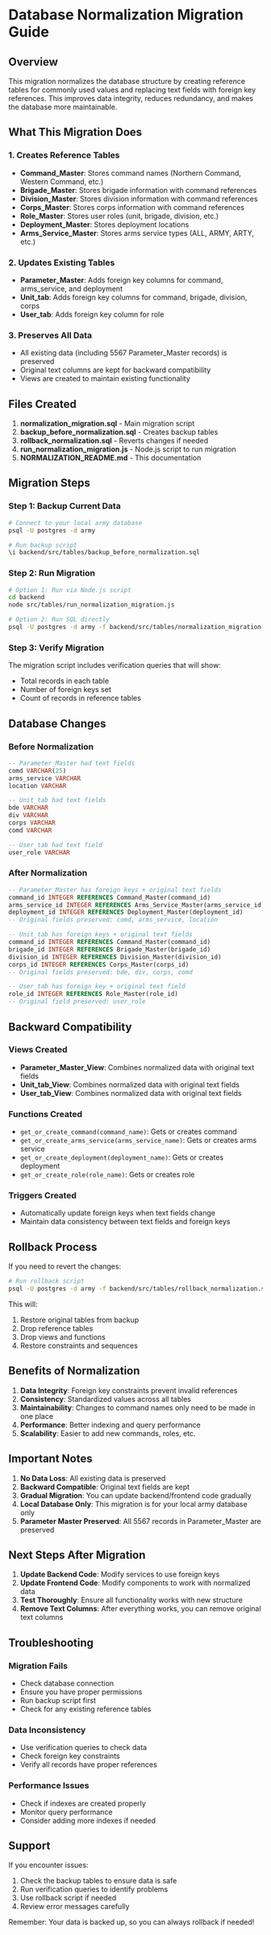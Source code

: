 # Database Normalization Migration Guide

## Overview
This migration normalizes the database structure by creating reference tables for commonly used values and replacing text fields with foreign key references. This improves data integrity, reduces redundancy, and makes the database more maintainable.

## What This Migration Does

### 1. Creates Reference Tables
- **Command_Master**: Stores command names (Northern Command, Western Command, etc.)
- **Brigade_Master**: Stores brigade information with command references
- **Division_Master**: Stores division information with command references  
- **Corps_Master**: Stores corps information with command references
- **Role_Master**: Stores user roles (unit, brigade, division, etc.)
- **Deployment_Master**: Stores deployment locations
- **Arms_Service_Master**: Stores arms service types (ALL, ARMY, ARTY, etc.)

### 2. Updates Existing Tables
- **Parameter_Master**: Adds foreign key columns for command, arms_service, and deployment
- **Unit_tab**: Adds foreign key columns for command, brigade, division, corps
- **User_tab**: Adds foreign key column for role

### 3. Preserves All Data
- All existing data (including 5567 Parameter_Master records) is preserved
- Original text columns are kept for backward compatibility
- Views are created to maintain existing functionality

## Files Created

1. **normalization_migration.sql** - Main migration script
2. **backup_before_normalization.sql** - Creates backup tables
3. **rollback_normalization.sql** - Reverts changes if needed
4. **run_normalization_migration.js** - Node.js script to run migration
5. **NORMALIZATION_README.md** - This documentation

## Migration Steps

### Step 1: Backup Current Data
```bash
# Connect to your local army database
psql -U postgres -d army

# Run backup script
\i backend/src/tables/backup_before_normalization.sql
```

### Step 2: Run Migration
```bash
# Option 1: Run via Node.js script
cd backend
node src/tables/run_normalization_migration.js

# Option 2: Run SQL directly
psql -U postgres -d army -f backend/src/tables/normalization_migration.sql
```

### Step 3: Verify Migration
The migration script includes verification queries that will show:
- Total records in each table
- Number of foreign keys set
- Count of records in reference tables

## Database Changes

### Before Normalization
```sql
-- Parameter_Master had text fields
comd VARCHAR(25)
arms_service VARCHAR
location VARCHAR

-- Unit_tab had text fields  
bde VARCHAR
div VARCHAR
corps VARCHAR
comd VARCHAR

-- User_tab had text field
user_role VARCHAR
```

### After Normalization
```sql
-- Parameter_Master has foreign keys + original text fields
command_id INTEGER REFERENCES Command_Master(command_id)
arms_service_id INTEGER REFERENCES Arms_Service_Master(arms_service_id)
deployment_id INTEGER REFERENCES Deployment_Master(deployment_id)
-- Original fields preserved: comd, arms_service, location

-- Unit_tab has foreign keys + original text fields
command_id INTEGER REFERENCES Command_Master(command_id)
brigade_id INTEGER REFERENCES Brigade_Master(brigade_id)
division_id INTEGER REFERENCES Division_Master(division_id)
corps_id INTEGER REFERENCES Corps_Master(corps_id)
-- Original fields preserved: bde, div, corps, comd

-- User_tab has foreign key + original text field
role_id INTEGER REFERENCES Role_Master(role_id)
-- Original field preserved: user_role
```

## Backward Compatibility

### Views Created
- **Parameter_Master_View**: Combines normalized data with original text fields
- **Unit_tab_View**: Combines normalized data with original text fields  
- **User_tab_View**: Combines normalized data with original text fields

### Functions Created
- `get_or_create_command(command_name)`: Gets or creates command
- `get_or_create_arms_service(arms_service_name)`: Gets or creates arms service
- `get_or_create_deployment(deployment_name)`: Gets or creates deployment
- `get_or_create_role(role_name)`: Gets or creates role

### Triggers Created
- Automatically update foreign keys when text fields change
- Maintain data consistency between text fields and foreign keys

## Rollback Process

If you need to revert the changes:

```bash
# Run rollback script
psql -U postgres -d army -f backend/src/tables/rollback_normalization.sql
```

This will:
1. Restore original tables from backup
2. Drop reference tables
3. Drop views and functions
4. Restore constraints and sequences

## Benefits of Normalization

1. **Data Integrity**: Foreign key constraints prevent invalid references
2. **Consistency**: Standardized values across all tables
3. **Maintainability**: Changes to command names only need to be made in one place
4. **Performance**: Better indexing and query performance
5. **Scalability**: Easier to add new commands, roles, etc.

## Important Notes

1. **No Data Loss**: All existing data is preserved
2. **Backward Compatible**: Original text fields are kept
3. **Gradual Migration**: You can update backend/frontend code gradually
4. **Local Database Only**: This migration is for your local army database only
5. **Parameter Master Preserved**: All 5567 records in Parameter_Master are preserved

## Next Steps After Migration

1. **Update Backend Code**: Modify services to use foreign keys
2. **Update Frontend Code**: Modify components to work with normalized data
3. **Test Thoroughly**: Ensure all functionality works with new structure
4. **Remove Text Columns**: After everything works, you can remove original text columns

## Troubleshooting

### Migration Fails
- Check database connection
- Ensure you have proper permissions
- Run backup script first
- Check for any existing reference tables

### Data Inconsistency
- Use verification queries to check data
- Check foreign key constraints
- Verify all records have proper references

### Performance Issues
- Check if indexes are created properly
- Monitor query performance
- Consider adding more indexes if needed

## Support

If you encounter issues:
1. Check the backup tables to ensure data is safe
2. Run verification queries to identify problems
3. Use rollback script if needed
4. Review error messages carefully

Remember: Your data is backed up, so you can always rollback if needed!
